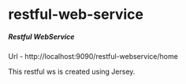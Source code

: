 # restful-web-service

##### Restful WebService
Url - http://localhost:9090/restful-webservice/home

This restful ws is created using Jersey.

